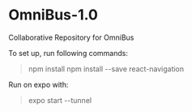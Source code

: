 # OmniBus-1.0
Collaborative Repository for OmniBus

To set up, run following commands:

>npm install
>npm install --save react-navigation

Run on expo with:

>expo start --tunnel

